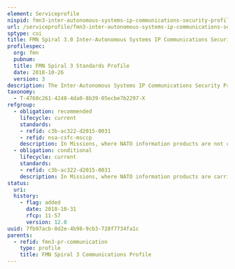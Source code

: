 ```yaml
---
element: Serviceprofile
nispid: fmn3-inter-autonomous-systems-ip-communications-security-profile
url: /serviceprofile/fmn3-inter-autonomous-systems-ip-communications-security-profile.html
sptype: coi
title: FMN Spiral 3.0 Inter-Autonomous Systems IP Communications Security Profile
profilespec:
  org: fmn
  pubnum: 
  title: FMN Spiral 3 Standards Profile
  date: 2018-10-26
  version: 3
description: The Inter-Autonomous Systems IP Communications Security Profile provides standards and guidance for communications security for transporting IP packets between federated mission network interconnections and in general over the whole Mission Network.
taxonomy:
  - T-4760c261-4248-4da0-8b39-05ecbe7b2297-X
refgroup:
  - obligation: recommended
    lifecycle: current
    standards: 
    - refid: c3b-ac322-d2015-0031
    - refid: nsa-csfc-msccp
    description: In Missions, where NATO information products are not carried over the mission network, MISSION SECRET (MS) communications infrastructure is protected with technical structures by mutual agreement made during the mission planning phase.
  - obligation: conditional
    lifecycle: current
    standards: 
    - refid: c3b-ac322-d2015-0031
    description: In Missions, where NATO information products are carried over the mission network, the MISSION SECRET (MS) communications infrastructure is protected at minimum with Type-B crypto devices
status:
  uri: 
  history: 
    - flag: added
      date: 2018-10-31
      rfcp: 11-57
      version: 12.0
uuid: 7fb97acb-8d2e-4b98-9cb3-728f7734fa1c
parents:
  - refid: fmn3-pr-communication
    type: profile
    title: FMN Spiral 3 Communications Profile
---
```


